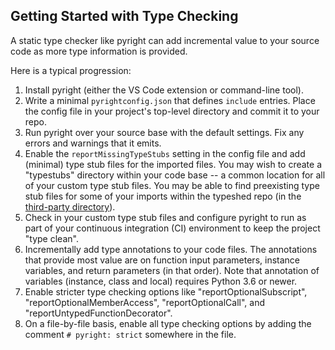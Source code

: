 ## Getting Started with Type Checking

A static type checker like pyright can add incremental value to your source code as more type information is provided.

Here is a typical progression:

1. Install pyright (either the VS Code extension or command-line tool).
2. Write a minimal `pyrightconfig.json` that defines `include` entries. Place the config file in your project's top-level directory and commit it to your repo.
3. Run pyright over your source base with the default settings. Fix any errors and warnings that it emits.
4. Enable the `reportMissingTypeStubs` setting in the config file and add (minimal) type stub files for the imported files. You may wish to create a "typestubs" directory within your code base -- a common location for all of your custom type stub files. You may be able to find preexisting type stub files for some of your imports within the typeshed repo (in the [third-party directory](https://github.com/python/typeshed/tree/master/third_party)).
5. Check in your custom type stub files and configure pyright to run as part of your continuous integration (CI) environment to keep the project "type clean".
6. Incrementally add type annotations to your code files. The annotations that provide most value are on function input parameters, instance variables, and return parameters (in that order). Note that annotation of variables (instance, class and local) requires Python 3.6 or newer.
7. Enable stricter type checking options like "reportOptionalSubscript", "reportOptionalMemberAccess", "reportOptionalCall", and "reportUntypedFunctionDecorator".
8. On a file-by-file basis, enable all type checking options by adding the comment `# pyright: strict` somewhere in the file.
